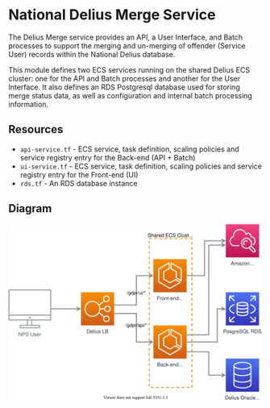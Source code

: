 # National Delius Merge Service

The Delius Merge service provides an API, a User Interface, and Batch processes to support the merging and un-merging of offender (Service User) records within the National Delius database. 

This module defines two ECS services running on the shared Delius ECS cluster: one for the API and Batch processes and another for the User Interface.
It also defines an RDS Postgresql database used for storing merge status data, as well as configuration and internal batch processing information.

## Resources
* `api-service.tf` - ECS service, task definition, scaling policies and service registry entry for the Back-end (API + Batch)
* `ui-service.tf` - ECS service, task definition, scaling policies and service registry entry for the Front-end (UI)
* `rds.tf` - An RDS database instance

## Diagram

![High-level diagram](diagram.svg)